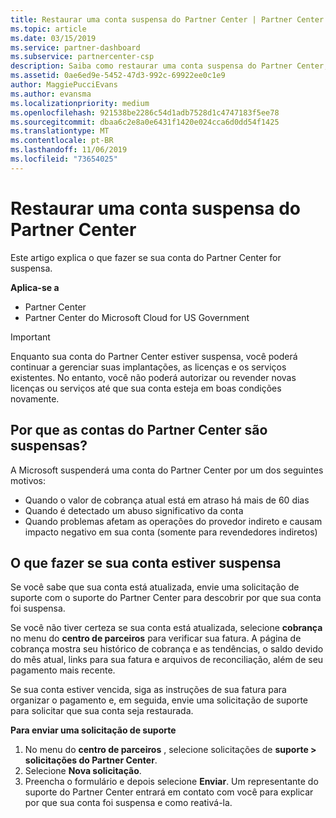 ```yaml
---
title: Restaurar uma conta suspensa do Partner Center | Partner Center
ms.topic: article
ms.date: 03/15/2019
ms.service: partner-dashboard
ms.subservice: partnercenter-csp
description: Saiba como restaurar uma conta suspensa do Partner Center, por que acontece a suspensão da conta de parceiro e como você pode usar sua conta durante a suspensão.
ms.assetid: 0ae6ed9e-5452-47d3-992c-69922ee0c1e9
author: MaggiePucciEvans
ms.author: evansma
ms.localizationpriority: medium
ms.openlocfilehash: 921538be2286c54d1adb7528d1c4747183f5ee78
ms.sourcegitcommit: dbaa6c2e8a0e6431f1420e024cca6d0dd54f1425
ms.translationtype: MT
ms.contentlocale: pt-BR
ms.lasthandoff: 11/06/2019
ms.locfileid: "73654025"
---
```

# <a name="restore-a-suspended-partner-center-account"></a>Restaurar uma conta suspensa do Partner Center

Este artigo explica o que fazer se sua conta do Partner Center for suspensa.

**Aplica-se a**

-  Partner Center
-  Partner Center do Microsoft Cloud for US Government


> [!IMPORTANT]  
> Enquanto sua conta do Partner Center estiver suspensa, você poderá continuar a gerenciar suas implantações, as licenças e os serviços existentes. No entanto, você não poderá autorizar ou revender novas licenças ou serviços até que sua conta esteja em boas condições novamente.

## <a name="why-partner-center-accounts-are-suspended"></a>Por que as contas do Partner Center são suspensas?

A Microsoft suspenderá uma conta do Partner Center por um dos seguintes motivos:

- Quando o valor de cobrança atual está em atraso há mais de 60 dias 
- Quando é detectado um abuso significativo da conta
- Quando problemas afetam as operações do provedor indireto e causam impacto negativo em sua conta (somente para revendedores indiretos)

## <a name="what-to-do-if-your-account-is-suspended"></a>O que fazer se sua conta estiver suspensa

Se você sabe que sua conta está atualizada, envie uma solicitação de suporte com o suporte do Partner Center para descobrir por que sua conta foi suspensa. 

Se você não tiver certeza se sua conta está atualizada, selecione **cobrança** no menu do **centro de parceiros** para verificar sua fatura. A página de cobrança mostra seu histórico de cobrança e as tendências, o saldo devido do mês atual, links para sua fatura e arquivos de reconciliação, além de seu pagamento mais recente.

Se sua conta estiver vencida, siga as instruções de sua fatura para organizar o pagamento e, em seguida, envie uma solicitação de suporte para solicitar que sua conta seja restaurada. 

**Para enviar uma solicitação de suporte**

1.  No menu do **centro de parceiros** , selecione solicitações de **suporte > solicitações do Partner Center**.
2.  Selecione **Nova solicitação**. 
3.  Preencha o formulário e depois selecione **Enviar**. Um representante do suporte do Partner Center entrará em contato com você para explicar por que sua conta foi suspensa e como reativá-la.



